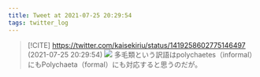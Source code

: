 ```yaml
---
title: Tweet at 2021-07-25 20:29:54
tags: twitter_log
---
```


> [!CITE] https://twitter.com/kaisekiriu/status/1419258602775146497 (2021-07-25 20:29:54)
> ![](https://twitter.com/kaisekiriu/status/1419258602775146497)
> 多毛類という訳語はpolychaetes（informal）にもPolychaeta（formal）にも対応すると思うのだが。
